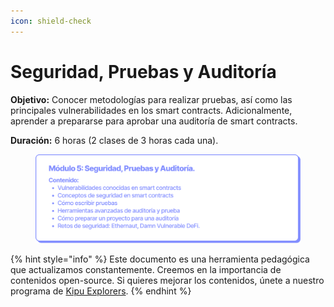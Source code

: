 ```yaml
---
icon: shield-check
---
```


# Seguridad, Pruebas y Auditoría

**Objetivo:** Conocer metodologías para realizar pruebas, así como las principales vulnerabilidades en los smart contracts. Adicionalmente, aprender a prepararse para aprobar una auditoría de smart contracts.

**Duración:** 6 horas (2 clases de 3 horas cada una).

<figure><img src="../../.gitbook/assets/EDP_mod5.png" alt=""><figcaption></figcaption></figure>

{% hint style="info" %}
Este documento es una herramienta pedagógica que actualizamos constantemente. Creemos en la importancia de contenidos open-source. Si quieres mejorar los contenidos, únete a nuestro programa de [Kipu Explorers](../../contribuye/kipu-explorer.md).
{% endhint %}
